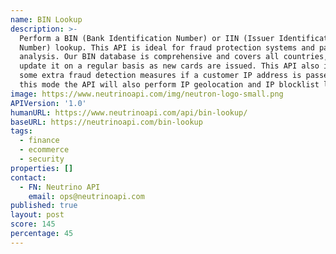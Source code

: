 ```yaml
---
name: BIN Lookup
description: >-
  Perform a BIN (Bank Identification Number) or IIN (Issuer Identification
  Number) lookup. This API is ideal for fraud protection systems and payment
  analysis. Our BIN database is comprehensive and covers all countries, we
  update it on a regular basis as new cards are issued. This API also includes
  some extra fraud detection measures if a customer IP address is passed in. In
  this mode the API will also perform IP geolocation and IP blocklist lookups.
image: https://www.neutrinoapi.com/img/neutron-logo-small.png
APIVersion: '1.0'
humanURL: https://www.neutrinoapi.com/api/bin-lookup/
baseURL: https://neutrinoapi.com/bin-lookup
tags:
  - finance
  - ecommerce
  - security
properties: []
contact:
  - FN: Neutrino API
    email: ops@neutrinoapi.com
published: true
layout: post
score: 145
percentage: 45
---
```

